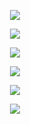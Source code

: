 <p align="center">
  <img width="auto" height="auto" src="https://github.com/nixyproject-cfd/vip/blob/main/nixy.jpg">
</p>

<p align="center">
  <img width="auto" height="auto" src="https://github-readme-stats.vercel.app/api?username=nixyproject-cfd&show_icons=true&theme=chartreuse-dark&locale=id">
</p>
<p align="center">
  <img width="auto" height="auto" src="https://github-readme-stats.vercel.app/api/top-langs/?username=nixyproject-cfd&layout=compact&theme=chartreuse-dark">
</p>
<p align="center">
<a href="https://github.com/nixyproject-cfd/vip"><img width="auto" height="auto" src="https://github-readme-stats.vercel.app/api/pin/?username=nixyproject-cfd&repo=vip&theme=chartreuse-dark"></a>
</p>
<p align="center">
  <img width="auto" height="auto" src='https://github-profile-trophy.vercel.app/?username=nixyproject-cfd&theme=monokai&row=1&column=5&no-frame=true'
</p>

<p align="center">
  <img width="auto" height="auto" src='https://skillicons.dev/icons?i=java,linux,js,html,css,python,php,bash,azure,docker,gcp'
</p>
